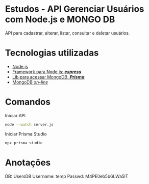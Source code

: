 # Estudos - API Gerenciar Usuários com Node.js e MONGO DB

API para cadastrar, alterar, listar, consultar e deletar usuários.

# Tecnologias utilizadas

- [Node.js](https://nodejs.org/pt)
- [Framework para Node.js: ***express***](https://www.npmjs.com/package/express)
- [Lib para acessar MongoDB: ***Prisma***](https://www.prisma.io/docs/getting-started/setup-prisma/start-from-scratch/mongodb-node-mongodb)
- [MongoDB _on-line_](https://account.mongodb.com/account/login)

# Comandos

Iniciar API

````bash
node --watch server.js
````

Iniciar Prisma Studio
````bash
npx prisma studio
````

# Anotações

DB: UsersDB
Username: temp
Passwd: M4PE0eb5b6LWa5lT
